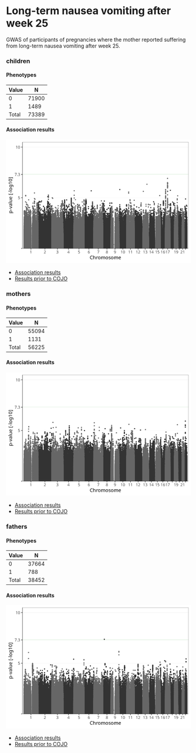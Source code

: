 # Long-term nausea vomiting after week 25
GWAS of participants of pregnancies where the mother reported suffering from long-term nausea vomiting after week 25.

### children

#### Phenotypes
| Value | N |
| ----- | - |
| 0 | 71900 |
| 1 | 1489 |
| Total | 73389 |

#### Association results
![](regenie/long_term_nausea_vomiting_after_25w/figures/pop_children_pheno_long_term_nausea_vomiting_after_25w_mh.png)
- [Association results](regenie/long_term_nausea_vomiting_after_25w/pop_children_pheno_long_term_nausea_vomiting_after_25w.md)
- [Results prior to COJO](regenie_no_cojo/long_term_nausea_vomiting_after_25w/pop_children_pheno_long_term_nausea_vomiting_after_25w.md)

### mothers

#### Phenotypes
| Value | N |
| ----- | - |
| 0 | 55094 |
| 1 | 1131 |
| Total | 56225 |

#### Association results
![](regenie/long_term_nausea_vomiting_after_25w/figures/pop_mothers_pheno_long_term_nausea_vomiting_after_25w_mh.png)
- [Association results](regenie/long_term_nausea_vomiting_after_25w/pop_mothers_pheno_long_term_nausea_vomiting_after_25w.md)
- [Results prior to COJO](regenie_no_cojo/long_term_nausea_vomiting_after_25w/pop_mothers_pheno_long_term_nausea_vomiting_after_25w.md)

### fathers

#### Phenotypes
| Value | N |
| ----- | - |
| 0 | 37664 |
| 1 | 788 |
| Total | 38452 |

#### Association results
![](regenie/long_term_nausea_vomiting_after_25w/figures/pop_fathers_pheno_long_term_nausea_vomiting_after_25w_mh.png)
- [Association results](regenie/long_term_nausea_vomiting_after_25w/pop_fathers_pheno_long_term_nausea_vomiting_after_25w.md)
- [Results prior to COJO](regenie_no_cojo/long_term_nausea_vomiting_after_25w/pop_fathers_pheno_long_term_nausea_vomiting_after_25w.md)

